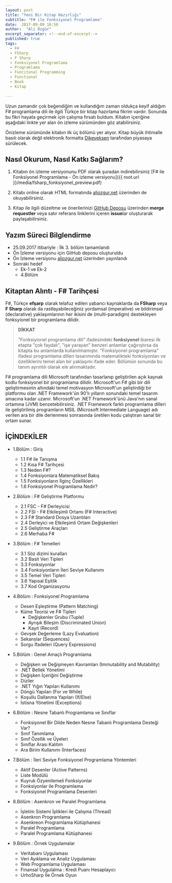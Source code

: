 ```yaml
---
layout: post
title: "Yeni Bir Kitap Hazırlığı"
subtitle: "F# ile Fonksiyonel Programlama"
date:  2017-09-09 16:50
author:  "Ali Özgür"
excerpt_separator: <!--end-of-excerpt-->
published: true
tags: 
  - F#
  - FSharp
  - F Sharp
  - Fonksiyonel Programlama
  - Programlama
  - Funcitonal Programming
  - Functional
  - Book
  - Kitap
 
---
```


Uzun zamandır çok beğendiğim ve kullandığım zaman oldukça keyif aldığım F# programlama dili ile ilgili Türkçe bir kitap hazırlama fikrim vardır. Sonunda bu fikri hayata geçirmek için çalışma fırsatı buldum. Kitabın içeriğine aşağıdaki linkte yer alan ön izleme sürümünden göz atabilirsiniz.
<!--end-of-excerpt-->

Önizleme sürümünde kitabın ilk üç bölümü yer alıyor. Kitap büyük ihtimalle basılı olarak değil elektronik formatta [Dikeyeksen](https://www.dikeyeksen.com) tarafından piyasaya sürülecek. 

## Nasıl Okurum, Nasıl Katkı Sağlarım?

1. Kitabın ön izleme versiyonunu PDF olarak şuradan indirebilirsiniz 
[F# ile Fonksiyonel Programlama - Ön izleme versiyonu]({{ root.url }}/media/fsharp_fonksiyonel_preview.pdf)

2. Kitabı online olarak HTML formatında [aliozgur.net](http://aliozgur.net/fsharp_kitap/) üzerinden de okuyabilirsiniz.

3. Kitap ile ilgili düzeltme ve önerilerinizi [GitHub Deposu](https://github.com/aliozgur/fsharp_kitap) üzerinden **merge requestler** veya satır referans linklerini içeren **issue**lar oluşturarak paylaşabilirsiniz.

<!--
![]({{ root.url }}/media/fsharp_inprogress.jpg)
-->

## Yazım Süreci Bilglendirme  

* 25.09.2017 itibariyle : İlk 3. bölüm tamamlandı
* Ön İzleme versiyonu için GitHub deposu oluşturuldu
* Ön İzleme versiyonu [aliozgur.net](http://aliozgur.net/fsharp_kitap/) üzerinden yayınlandı
* Sonraki hedef
    * Ek-1 ve Ek-2
    * 4.Bölüm

## Kitaptan Alıntı - F# Tarihçesi
F#, Türkçe **efşarp** olarak telafuz edilen yabancı kaynaklarda da **FSharp** veya **F Sharp** olarak da rastlayabileceğiniz yordamsal (imperative) ve bildirimsel (declarative) yaklaşımlarının her ikisini de (multi-paradigm) destekleyen fonksyionel bir programlama dilidir. 

> **DİKKAT**
>
>"Fonksiyionel programlama dili" ifadesindeki **fonksiyonel** ibaresi ilk etapta "çok faydalı", "işe yarayan" benzeri anlamlar çağırıştırsa da kitapta bu anlamlarda kullanılmamıştır. "Fonksiyonel programlama" ifadesi programlama dilleri tasarımında matematikteki fonksiyonları ve özelliklerini temel alan bir yaklaşımı ifade eder. Bölümün sonunda bu tanım ayrıntılı olarak ele alınmaktadır.

F# programlama dili Microsoft tarafından tasarlanıp geliştirilen açık kaynak kodlu fonksiyonel bir programlama dilidir. Microsoft'un F# gibi bir dili geliştirmesinin altındaki temel motivasyon Microsoft'un geliştirdiği bir platformu olan .NET Framework'ün 90'lı yılların sonundaki temel tasarım amacına kadar uzanır. Microsoft'un .NET Framework'ünü Java'nın sanal ortamına (JVM) benzetebilirsiniz. .NET Framework farklı programlama dilleri ile geliştirilmiş programların MSIL (Microsoft Intermediate Language) adı verilen ara bir dile derlenmesi sonrasında üretilen kodu çalıştıran sanal bir ortam sunar.

## İÇİNDEKİLER

* 1.Bölüm : Giriş
    * 1.1 F# ile Tanışma
    * 1.2 Kısa F# Tarihçesi
    * 1.3 Neden F#?
    * 1.4 Fonksiyonlara Matematiksel Bakış
    * 1.5 Fonksiyonların İlginç Özellikleri
    * 1.6 Fonksiyonel Programlama Nedir?

* 2.Bölüm : F# Geliştirme Platformu 
    * 2.1 FSC - F# Derleyicisi
    * 2.2 FSI - F# Etkileşimli Ortamı (F# Interactive)  
    * 2.3 F# Standard Dosya Uzantıları
    * 2.4 Derleyici ve Etkileşimli Ortam Değişkenleri
    * 2.5 Geliştirme Araçları
    * 2.6 Merhaba F# 

* 3.Bölüm : F# Temelleri
    * 3.1 Söz dizimi kuralları
    * 3.2 Basit Veri Tipleri
    * 3.3 Fonksiyonlar
    * 3.4 Fonksiyonların İleri Seviye Kullanımı
    * 3.5 Temel Veri Tipleri
    * 3.6 Yapısal Eşitlik
    * 3.7 Kod Organizasyonu

* 4.Bölüm : Fonksiyonel Programlama
    * Desen Eşleştirme (Pattern Matching)
    * Küme Teorisi ve F# Tipleri
        * Değişkenler Grubu (Tuple)
        * Ayrışık Bileşim (Discriminated Union)
        * Kayıt (Record) 
    * Gevşek Değerleme (Lazy Evaluation)
    * Sekanslar (Sequences)
    * Sorgu İfadeleri (Query Expressions)
* 5.Bölüm : Genel Amaçlı Programlama
    * Değişken ve Değişmeyen Kavramları (Immutability and Mutability)
    * .NET Bellek Yönetimi
    * Değişken İçeriğini Değiştirme
    * Diziler
    * .NET Yığın Yapıları Kullanımı
    * Döngü Yapıları (For ve While)
    * Koşullu Dallanma Yapıları (If/Else)
    * İstisna Yönetimi (Exceptions)
* 6.Bölüm : Nesne Tabanlı Programlama ve Sınıflar
    * Fonksiyonel Bir Dilde Neden Nesne Tabanlı Programlama Desteği Var?
    * Sınıf Tanımlama
    * Sınıf Özellik ve Üyeleri 
    * Sınıflar Arası Kalıtım 
    * Ara Birim Kullanımı (Interfaces)
* 7.Bölüm : İleri Seviye Fonksiyonel Programlama Yöntemleri
    * Aktif Desenler (Active Patterns)
    * Liste Modülü
    * Kuyruk Özyenilemeli Fonksiyonlar
    * Fonksiyonlar ile Programlama
    * Fonksiyonel Programlama Desenleri
* 8.Bölüm : Asenkron ve Paralel Programlama
    * İşletim Sistemi İplikleri ile Çalışma (Thread)
    * Asenkron Programlama
    * Asenkreon Programlama Kütüphanesi
    * Paralel Programlama
    * Paralel Programlama Kütüphanesi
* 9.Bölüm : Örnek Uygulamalar
    * Veritabanı Uygulaması
    * Veri Ayıklama ve Analiz Uygulaması
    * Web Programlama Uygulaması
    * Finansal Uygulalma : Kredi Puanı Hesaplayıcı
    * UrhoSharp İle Örnek Oyun 